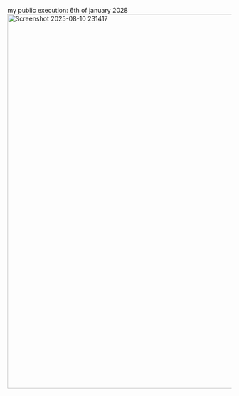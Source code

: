 my public execution: 6th of january 2028
<img width="873" height="843" alt="Screenshot 2025-08-10 231417" src="https://github.com/user-attachments/assets/aa7e0556-cc96-47fd-8420-9750acaced8d" />
